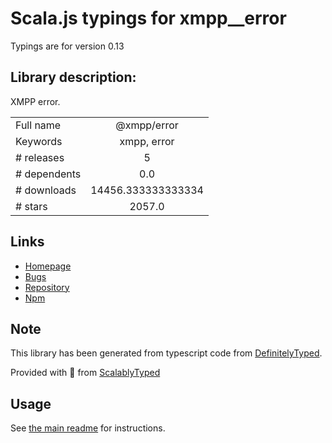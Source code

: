 
# Scala.js typings for xmpp__error

Typings are for version 0.13

## Library description:
XMPP error.

|                    |                 |
| ------------------ | :-------------: |
| Full name          | @xmpp/error |
| Keywords           | xmpp, error |
| # releases         | 5 |
| # dependents       | 0.0 |
| # downloads        | 14456.333333333334 |
| # stars            | 2057.0 |

## Links
- [Homepage](https://github.com/xmppjs/xmpp.js/tree/main/packages/error)
- [Bugs](http://github.com/xmppjs/xmpp.js/issues)
- [Repository](https://github.com/xmppjs/xmpp.js)
- [Npm](https://www.npmjs.com/package/%40xmpp%2Ferror)
    


## Note
This library has been generated from typescript code from [DefinitelyTyped](https://definitelytyped.org).

Provided with :purple_heart: from [ScalablyTyped](https://github.com/oyvindberg/ScalablyTyped)

## Usage
See [the main readme](../../readme.md) for instructions.


